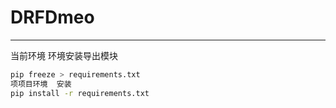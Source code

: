 # DRFDmeo
---
当前环境   环境安装导出模块
``` bash
pip freeze > requirements.txt 
项项目环境  安装
pip install -r requirements.txt
```
